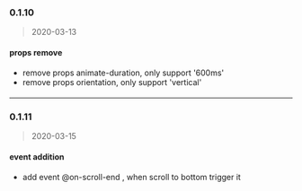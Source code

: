 ### 0.1.10
>2020-03-13

#### props remove
- remove props animate-duration, only support '600ms'
- remove props orientation, only support 'vertical'

#### 

---
### 0.1.11
>2020-03-15

#### event addition
- add event @on-scroll-end , when scroll to bottom trigger it
